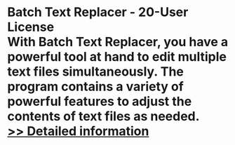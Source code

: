 # Batch Text Replacer - 20-User License<br />With Batch Text Replacer, you have a powerful tool at hand to edit multiple text files simultaneously. The program contains a variety of powerful features to adjust the contents of text files as needed.<br />[>> Detailed information](https://secure.shareit.com/shareit/product.html?productid=300745240&affiliateid=200057808)